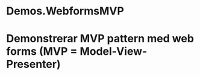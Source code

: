 # Demos.WebformsMVP
Demonstrerar MVP pattern med web forms (MVP = Model-View-Presenter)
==================================================================================

